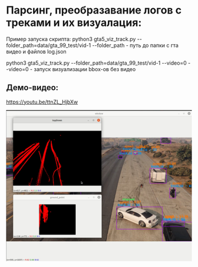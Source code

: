 # Парсинг, преобразавание логов с треками и их визуалация:
Пример запуска скрипта: python3 gta5_viz_track.py --folder_path=data/gta_99_test/vid-1 
--folder_path - путь до папки с гта видео и файлов log.json

python3 gta5_viz_track.py --folder_path=data/gta_99_test/vid-1 --video=0
--video=0 - запуск визуализации bbox-ов без видео

## Демо-видео:
https://youtu.be/ttnZL_HjbXw
<p align="left">
  <img src="Screenshot from 2021-01-11 17-53-40.png" width="800">
</p>
